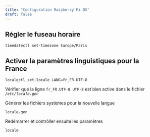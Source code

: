 ```yaml
---
title: "Configuration Raspberry Pi OS"
draft: false
---
```


## Régler le fuseau horaire

```shell-session
timedatectl set-timezone Europe/Paris
```

## Activer la paramètres linguistiques pour la France

```shell-session
localectl set-locale LANG=fr_FR.UTF-8
```

Vérifier que la ligne `fr_FR.UTF-8 UTF-8` est bien active dans le fichier _`/etc/locale.gen`_

Générer les fichiers systèmes pour la nouvelle langue

```shell-session
locale-gen
```

Redémarrer et contrôller ensuite les paramètres

```shell-session
locale
```
